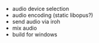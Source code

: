 - audio device selection
- audio encoding (static libopus?)
- send audio via iroh
- mix audio
- build for windows
